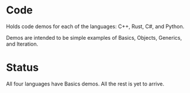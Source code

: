 # Code
Holds code demos for each of the languages: C++, Rust, C#, and Python.

Demos are intended to be simple examples of Basics, Objects, Generics, and
Iteration.

# Status
All four languages have Basics demos. All the rest is yet to arrive.